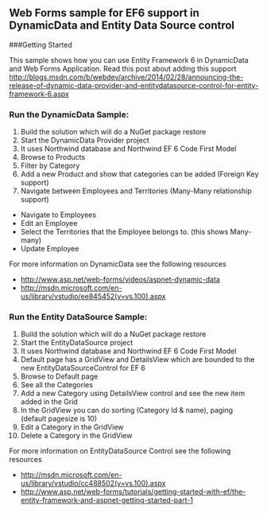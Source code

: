 ## Web Forms sample for EF6 support in DynamicData and Entity Data Source control

###Getting Started

This sample shows how you can use Entity Framework 6 in DynamicData and Web Forms Application. Read this post about adding this support http://blogs.msdn.com/b/webdev/archive/2014/02/28/announcing-the-release-of-dynamic-data-provider-and-entitydatasource-control-for-entity-framework-6.aspx

### Run the DynamicData Sample:
1. Build the solution which will do a NuGet package restore
2. Start the DynamicData Provider project
2. It uses Northwind database and Northwind EF 6 Code First Model
3. Browse to Products
4. Filter by Category
5. Add a new Product and show that categories can be added (Foreign Key support)
6. Navigate between Employees and Territories (Many-Many relationship support)
* Navigate to Employees
* Edit an Employee
* Select the Territories that the Employee belongs to. (this shows Many-many)
* Update Employee

For more information on DynamicData see the following resources
* http://www.asp.net/web-forms/videos/aspnet-dynamic-data
* http://msdn.microsoft.com/en-us/library/vstudio/ee845452(v=vs.100).aspx

### Run the Entity DataSource Sample:
1. Build the solution which will do a NuGet package restore
2. Start the EntityDataSource  project
2. It uses Northwind database and Northwind EF 6 Code First Model
3. Default page has a GridView and DetailsView which are bounded to the new EntityDataSourceControl for EF 6
3. Browse to Default page
4. See all the Categories
5. Add a new Category using DetailsView control and see the new item added in the Grid
6. In the GridView you can do sorting (Category Id & name), paging (default pagesize is 10)
7. Edit a Category in the GridView
8. Delete a Category in the GridView

For more information on EntityDataSource Control see the following resources
* http://msdn.microsoft.com/en-us/library/vstudio/cc488502(v=vs.100).aspx
* http://www.asp.net/web-forms/tutorials/getting-started-with-ef/the-entity-framework-and-aspnet-getting-started-part-1
